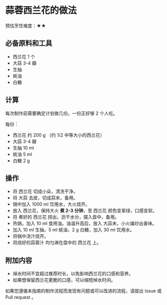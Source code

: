# 蒜蓉西兰花的做法

预估烹饪难度：★★

## 必备原料和工具

- 西兰花 1 个
- 大蒜 3-4 瓣
- 生抽
- 蚝油
- 白糖

## 计算

每次制作前需要确定计划做几份。一份正好够 2 个人吃。

每份：

- 西兰花 约 200 g （约 1/2 中等大小的西兰花）
- 大蒜 3-4 瓣
- 生抽 10 ml
- 蚝油 5 ml
- 白糖 2 g

## 操作

- 将 西兰花 切成小朵，清洗干净。
- 将 大蒜 去皮，切成蒜末，备用。
- 锅中加入 1000 ml 饮用水，大火烧开。
- 放入 西兰花，保持大火 **煮 2-3 分钟**，至 西兰花 颜色变翠绿，口感变软。
- 将 煮好的 西兰花 捞出，沥干水分，摆入盘中，备用。
- 热锅，加入 10 ml 食用油。油温升高后，放入 大蒜末，小火煸炒出香味。
- 加入 10 ml 生抽，5 ml 蚝油，2 g 白糖，加入 30 ml 饮用水。
- 将锅中汤汁烧开。
- 将烧好的蒜蓉汁 均匀淋在盘中的 西兰花 上。

## 附加内容

- 焯水时间不宜超过推荐时长，以免影响西兰花的口感和营养。
- 如果想保留西兰花更脆的口感，可以缩短焯水时间。

如果您遵循本指南的制作流程而发现有问题或可以改进的流程，请提出 Issue 或 Pull request 。
